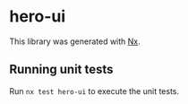 # hero-ui

This library was generated with [Nx](https://nx.dev).

## Running unit tests

Run `nx test hero-ui` to execute the unit tests.
